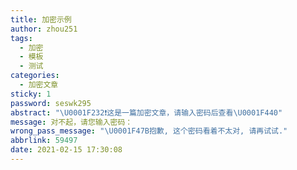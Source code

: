 ```yaml
---
title: 加密示例
author: zhou251
tags:
  - 加密
  - 模板
  - 测试
categories:
  - 加密文章
sticky: 1
password: seswk295
abstract: "\U0001F232❗这是一篇加密文章，请输入密码后查看\U0001F440"
message: 对不起，请您输入密码：
wrong_pass_message: "\U0001F47B抱歉, 这个密码看着不太对, 请再试试."
abbrlink: 59497
date: 2021-02-15 17:30:08
---
```

